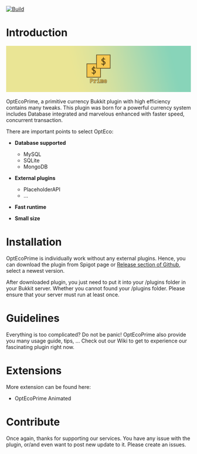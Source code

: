[![Build](https://github.com/PlayerNguyen/OptEcoPrime/actions/workflows/gradle.yml/badge.svg)](https://github.com/PlayerNguyen/OptEcoPrime/actions/workflows/gradle.yml)
# Introduction
![alt text](/assets/OptEcoPrimeBanner.png "Big OptEcoPrime banner")

OptEcoPrime, a primitive currency Bukkit plugin with high efficiency contains many tweaks. This plugin was born for a powerful currency system includes Database integrated and marvelous enhanced with faster speed, concurrent transaction. 

There are important points to select OptEco:
- **Database supported**
  - MySQL
  - SQLite
  - MongoDB

- **External plugins**
  - PlaceholderAPI
  - ...

- **Fast runtime**
- **Small size**

# Installation
OptEcoPrime is individually work without any external plugins. Hence, you can download the plugin from Spigot page or [Release section of Github](https://github.com/PlayerNguyen/OptEcoPrime/releases), select a newest version.

After downloaded plugin, you just need to put it into your /plugins folder in your Bukkit server. Whether you cannot found your /plugins folder. Please ensure that your server must run at least once.

# Guidelines
Everything is too complicated? Do not be panic! OptEcoPrime also provide you many usage guide, tips, ... Check out our Wiki to get to experience our fascinating plugin right now.

# Extensions
More extension can be found here:
- OptEcoPrime Animated

# Contribute
Once again, thanks for supporting our services. You have any issue with the plugin, or/and even want to post new update to it. Please create an issues.
